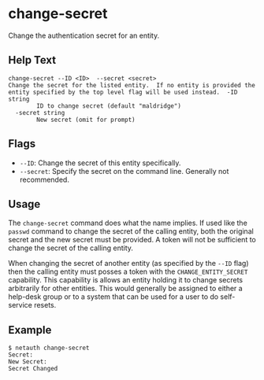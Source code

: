 # change-secret

Change the authentication secret for an entity.

## Help Text

```
change-secret --ID <ID>  --secret <secret>
Change the secret for the listed entity.  If no entity is provided the
entity specified by the top level flag will be used instead.  -ID string
    	ID to change secret (default "maldridge")
  -secret string
    	New secret (omit for prompt)
```

## Flags

  * `--ID`: Change the secret of this entity specifically.
  * `--secret`: Specify the secret on the command line.  Generally not
    recommended.

## Usage

The `change-secret` command does what the name implies.  If used like
the `passwd` command to change the secret of the calling entity, both
the original secret and the new secret must be provided.  A token will
not be sufficient to change the secret of the calling entity.

When changing the secret of another entity (as specified by the `--ID`
flag) then the calling entity must posses a token with the
`CHANGE_ENTITY_SECRET` capability.  This capability is allows an
entity holding it to change secrets arbitrarily for other entities.
This would generally be assigned to either a help-desk group or to a
system that can be used for a user to do self-service resets.

## Example

```shell
$ netauth change-secret
Secret:
New Secret:
Secret Changed
```
